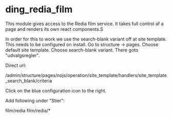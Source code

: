 # ding_redia_film

This module gives access to the Redia film service. It takes full control af a
page and renders its own react components.S

In order for this to work we use the search-blank variant off at site template.
This needs to be configured on install. Go to structure -> pages. Choose default
site template. Choose search-blank variant. There goto "udvalgsregler".

Direct url:

/admin/structure/pages/nojs/operation/site_template/handlers/site_template_search_blank/criteria

Click on the blue configuration icon to the right.

Add following under "Stier":

film/redia
film/redia/*
